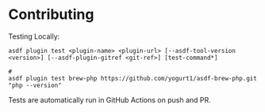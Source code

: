 # Contributing

Testing Locally:

```shell
asdf plugin test <plugin-name> <plugin-url> [--asdf-tool-version <version>] [--asdf-plugin-gitref <git-ref>] [test-command*]

#
asdf plugin test brew-php https://github.com/yogurt1/asdf-brew-php.git "php --version"
```

Tests are automatically run in GitHub Actions on push and PR.
